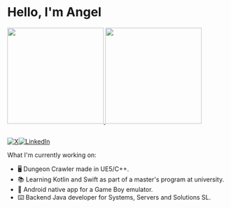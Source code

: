 # Hello, I'm Angel
<div>
  <a href="https://github.com/egenad">
  <img height="220em" src="https://github-readme-stats.vercel.app/api?username=egenad&show_icons=true&theme=github_dark&include_all_commits=false&count_private=true"/>
  <img height="220em" src="https://github-readme-stats.vercel.app/api/top-langs/?username=egenad&layout=compact&langs_count=10&theme=github_dark"/>
</div>

##


  [![X](https://img.shields.io/badge/X-black.svg?logo=X&logoColor=white)](https://x.com/angeljterol)[![LinkedIn](https://img.shields.io/badge/LinkedIn-0A66C2?logo=linkedin&logoColor=fff)](https://www.linkedin.com/in/%C3%A1ngel-jes%C3%BAs-terol-mart%C3%ADnez-052640187/)
  
What I'm currently working on:
  
- 🖥️ Dungeon Crawler made in UE5/C++.
- 📚 Learning Kotlin and Swift as part of a master's program at university.
- 📱 Android native app for a Game Boy emulator.
- ⌨️ Backend Java developer for Systems, Servers and Solutions SL.
